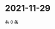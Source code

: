 # 2021-11-29

共 0 条

<!-- BEGIN WEIBO -->
<!-- 最后更新时间 Mon Nov 29 2021 01:09:22 GMT+0800 (China Standard Time) -->

<!-- END WEIBO -->
